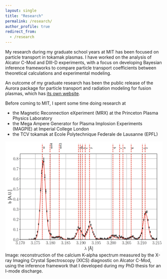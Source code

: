 ```yaml
---
layout: single
title: "Research"
permalink: /research/
author_profile: true
redirect_from:
  - /research
---
```



My research during my graduate school years at MIT has been focused on particle transport in tokamak plasmas. 
I have worked on the analysis of Alcator C-Mod and DIII-D experiments, with a focus on developing Bayesian inference frameworks to compare particle transport coefficients between theoretical calculations and experimental modeling.

An outcome of my graduate research has been the public release of the Aurora package for particle transport and radiation modeling for fusion plasmas, which has [its own website](https://aurora-fusion.readthedocs.io/en/latest/).

Before coming to MIT, I spent some time doing research at
* the Magnetic Reconnection eXperiment (MRX) at the Princeton Plasma Physics Laboratory
* the Mega Ampere Generator for Plasma Implosion Experiments (MAGPIE) at Imperial College London
* the TCV tokamak at Ecole Polytechnique Federale de Lausanne (EPFL)

<img src="https://github.com/fsciortino/fsciortino.github.io/blob/master/images/xics_imode_inference_fit.jpg" alt="drawing" width="800">
Image: reconstruction of the calcium K-alpha spectrum measured by the X-ray Imaging Crystal Spectroscopy (XICS) diagnostic on Alcator C-Mod, using the inference framework that I developed during my PhD thesis for an I-mode discharge.
